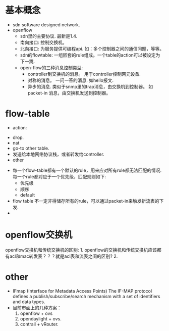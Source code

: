 # 基本概念
  + sdn
    software designed network.
  + openflow
    - sdn里的主要协议. 最新是1.4.
    - 南向接口: 控制交换机。
    - 北向接口: 为服务提供可编程api. 如：多个控制器之间的通信问题，等等。
    - sdn的flowtable: 一组嵌套的rule组成。一个table的action可以被设定为下一跳. 
    - open-flow的三种消息控制类型:
      -  controller到交换机的消息。 用于controller控制网元设备.
      -  对称的消息。 一问一答的消息. 如hello报文.
      -  异步的消息. 类似于snmp里的trap消息，由交换机到控制器。 如packet-in 消息，由交换机发送到控制器。
      
    



# flow-table
  + action:
   - drop.
   - nat
   - go-to other table.
   - 发送给本地网络协议栈，或者转发给controller.
   - other  
  + 每一个flow-table都有一个默认的rule，用来应对所有rule都无法匹配的情况. 每一个rule都对应于一个优先级，匹配规则如下:
    - 优先级
    - 顺序
    - default
  + flow table 不一定非得储存所有的rule，可以通过packet-in来触发新流表的下发.
  + 
    
# openflow交换机
  openflow交换机和传统交换机的区别:
    1.  openflow的交换机和传统交换机应该都有acl和mac转发表？？？就是acl表和流表之间的区别?
    2.  


# other
  - IFmap (Interface for Metadata Access Points) 
    The IF-MAP protocol defines a publish/subscribe/search mechanism with a set of identifiers and data types.
  - 目前市面上的几种方案：
    1.  openflow + ovs
    2.  opendaylight + ovs.
    3.  contrail + vRouter. 
